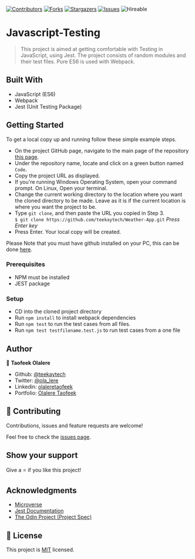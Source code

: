 [![Contributors][contributors-shield]][contributors-url]
[![Forks][forks-shield]][forks-url]
[![Stargazers][stars-shield]][stars-url]
[![Issues][issues-shield]][issues-url]
![Hireable](https://cdn.rawgit.com/hiendv/hireable/master/styles/default/yes.svg)

# Javascript-Testing

> This project is aimed at getting comfortable with Testing in JavaScript, using Jest. The project consists of random modules and their test files. Pure ES6 is used with Webpack.

## Built With

- JavaScript (ES6)
- Webpack
- Jest (Unit Testing Package)

## Getting Started

To get a local copy up and running follow these simple example steps.

- On the project GitHub page, navigate to the main page of the repository [this page](https://github.com/teekaytech/Weather-App.git).
- Under the repository name, locate and click on a green button named `Code`.
- Copy the project URL as displayed.
- If you're running Windows Operating System, open your command prompt. On Linux, Open your terminal.
- Change the current working directory to the location where you want the cloned directory to be made. Leave as it is if the current location is where you want the project to be.
- Type `git clone`, and then paste the URL you copied in Step 3.<br>
  `$ git clone https://github.com/teekaytech/Weather-App.git` <em>Press Enter key</em><br>
- Press Enter. Your local copy will be created.

Please Note that you must have github installed on your PC, this can be done [here](https://gist.github.com/derhuerst/1b15ff4652a867391f03).

### Prerequisites

- NPM must be installed
- JEST package

### Setup

- CD into the cloned project directory
- Run `npm install` to install webpack dependencies
- Run `npm test` to run the test cases from all files.
- Run `npm test testfilename.test.js` to run test cases from a one file

## Author

👤 **Taofeek Olalere**

- Github: [@teekaytech](https://github.com/teekaytech)
- Twitter: [@ola_lere](https://twitter.com/ola_lere)
- Linkedin: [olaleretaofeek](https://linkedin.com/in/olaleretaofeek)
- Portfolio: [Olalere Taofeek](https://teekaytech.github.io/olaleretaofeek/)

## 🤝 Contributing

Contributions, issues and feature requests are welcome!

Feel free to check the [issues page](issues/).

## Show your support

Give a ⭐️ if you like this project!

## Acknowledgments

- [Microverse](https://.microverse.org/)
- [Jest Documentation](https://jestjs.io/docs/en/getting-started)
- [The Odin Project (Project Spec)](https://www.theodinproject.com/courses/javascript/lessons/testing-practice)

## 📝 License

This project is [MIT](lic.url) licensed.

[contributors-shield]: https://img.shields.io/github/contributors/teekaytech/Javascript-Testing.svg?style=flat-square
[contributors-url]: https://github.com/teekaytech/Javascript-Testing/graphs/contributors
[forks-shield]: https://img.shields.io/github/forks/teekaytech/Javascript-Testing.svg?style=flat-square
[forks-url]: https://github.com/teekaytech/Javascript-Testing/network/members
[stars-shield]: https://img.shields.io/github/stars/teekaytech/Javascript-Testing.svg?style=flat-square
[stars-url]: https://github.com/teekaytech/Javascript-Testing/stargazers
[issues-shield]: https://img.shields.io/github/issues/teekaytech/Javascript-Testing.svg?style=flat-square
[issues-url]: https://github.com/teekaytech/Javascript-Testing/issues
